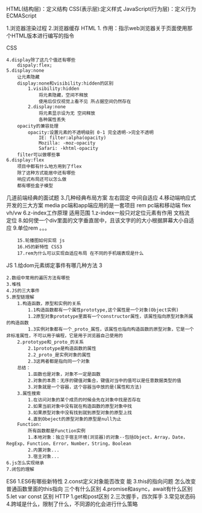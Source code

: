 HTML(结构层)：定义结构
CSS(表示层):定义样式
JavaScript(行为层)：定义行为
ECMAScript

1.浏览器渲染过程
2.浏览器缓存
HTML
    1.<!DOCTYPE html>
        作用：指示web浏览器关于页面使用那个HTML版本进行编写的指令

CSS

    4.display除了这几个值还有哪些
        dispaly:flex;
    5.display:none
        让元素隐藏
        display:none和visibility:hidden的区别
            1.visibility:hidden 
                将元素隐藏，空间不释放
                使用后仅仅视觉上看不见 所占据空间仍然存在
            2.display:none 
                将元素显示设为无 空间释放
                各种属性丢失
        opacity的兼容处理
            opacity:设置元素的不透明级别 0-1 完全透明->完全不透明
                IE: filter:alpha(opacity)
                Mozilla: -moz-opacity
                Safari: -khtml-opacity
        filter可以做哪些事
    6.display:flex
        项目中都有什么地方用到了flex
        除了这种方式能居中还有哪些
        响应式布局还可以怎么做
        都有哪些盒子模型
几道前端经典的面试题
    3.几种经典布局方案
        左右固定 中间自适应
    4.移动端响应式开发的三大方案
        media pc端和app端应用的是一套项目
        rem pc端和移动端
        flex
        vh/vw
    6.z-index工作原理 适用范围
        1.z-index一般只对定位元素有作用
        文档流
        定位
    8.如何使一个div里面的文字垂直居中，且该文字的的大小根据屏幕大小自适应
    9.单位rem 。。。
    
    
        15.轮播图如何实现 js
        16.H5的新特性 CSS3
        17.rem为什么可以实现自适应布局 在不同的手机端表现是什么
        
JS
    1.给dom元素绑定事件有哪几种方法 3

    2.数组中常用的遍历方法有哪些
    3.堆栈
    4.JS的三大事件
    5.原型链理解
        1.构造函数，原型和实例的关系
            1.1构造函数都有一个属性prototype,这个属性是一个对象(Object实例)
            1.2原型对象prototype里面有一个constructor属性，该属性指向原型对象所属的构造函数
            1.3实例对象都有一个_proto_属性，该属性也指向构造函数的原型对象，它是一个非标准属性，不可以用于编程，它是用于浏览器自己使用的
        2.prototype和_proto_的关系
            2.1prototype是构造函数的属性
            2.2_proto_是实例对象的属性
            2.3这两者都是指向同一个对象
        总结：
            1.函数也是对象，对象不一定是函数
            2.对象的本质：无序的键值对集合，键值对当中的值可以是任意数据类型的值
            3.对象就是一个容器，这个容器当中放的是(属性和方法)
        3.属性搜索
            1.在访问对象的某个成员的时候会先在对象中找是否存在
            2.如果当前对象中没有就在构造函数的原型对象中找
            3.如果原型对象中没有找到就到原型对象的原型上找
            4.直到Obeject的原型对象的原型是null为止
        Function:
            所有函数都是Function实例
            1.本地对象：独立于宿主环境(浏览器)的对象--包括Object，Array，Date，RegExp，Function，Error，Number，String，Boolean
            2.内置对象...
            3.宿主对象...
    6.js怎么实现继承
    7.闭包的理解
ES6
    1.ES6有哪些新特性
    2.const定义对象能否改变 能
    3.this的指向问题 怎么改变普通函数里面的this指向 三个有什么区别
    4.promise和async，await有什么区别
    5.let var const 区别
HTTP
    1.get和post区别
    2.三次握手，四次挥手
    3.常见状态码
    4.跨域是什么，限制了什么，不同源的化会进行什么策略



